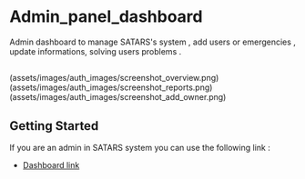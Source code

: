 # Admin_panel_dashboard

Admin dashboard to manage SATARS's system , add users or emergencies , update informations,
solving users problems .


##

(assets/images/auth_images/screenshot_overview.png)
(assets/images/auth_images/screenshot_reports.png)
(assets/images/auth_images/screenshot_add_owner.png)

## Getting Started

If you are an admin in SATARS system you can use the following link :

- [Dashboard link](https://smart-accident-system.web.app/)
 

